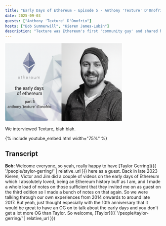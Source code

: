 ```yaml
---
title: "Early Days of Ethereum - Episode 5 - Anthony 'Texture' D'Onofrio"
date: 2025-09-03
guests: ["Anthony 'Texture' D'Onofrio"]
hosts: ["Bob Summerwill", "Kieren James-Lubin"]
description: "Texture was Ethereum's first 'community guy' and shared his unique perspective starting from the very earliest days of the project."
---
```


<img src="/videos/thumbnails/early-days-of-ethereum-part-005.png" alt="Early Days of Ethereum - Episode 5 - Anthony 'Texture' D'Onofrio" style="width: 75%;">

We interviewed Texture, blah blah.

{% include youtube_embed.html width="75%" %}


## Transcript
**Bob:** Welcome everyone, so yeah, really happy to have [Taylor Gerring]({{ '/people/taylor-gerring/' | relative_url }}) here as a guest.  Back in late 2023 Kieren, Victor and Jim did a couple of videos on the early days of Ethereum which I absolutely loved, being an Ethereum history buff as I am, and I made a whole load of notes on those sufficient that they invited me on as guest on the third edition so I made a bunch of notes on that again.  So we were talking through our own experiences from 2014 onwards to around late 2017.  But yeah, just thought especially with the 10th anniversary that it would be great to have an OG on to talk about the early days and you don't get a lot more OG than Taylor.  So welcome, [Taylor]({{ '/people/taylor-gerring/' | relative_url }})

